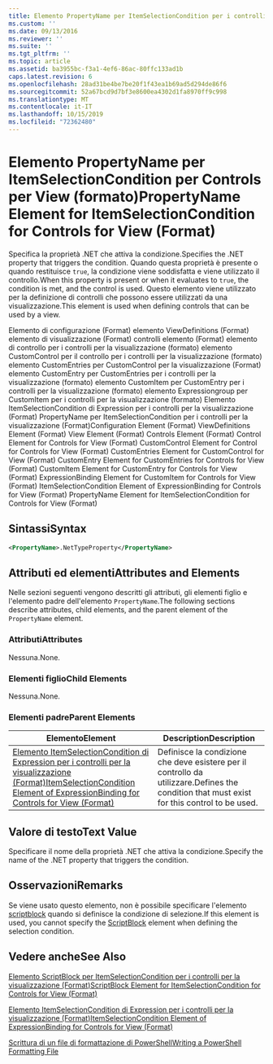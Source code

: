 ```yaml
---
title: Elemento PropertyName per ItemSelectionCondition per i controlli per la visualizzazione (Format) | Microsoft Docs
ms.custom: ''
ms.date: 09/13/2016
ms.reviewer: ''
ms.suite: ''
ms.tgt_pltfrm: ''
ms.topic: article
ms.assetid: ba3955bc-f3a1-4ef6-86ac-80ffc133ad1b
caps.latest.revision: 6
ms.openlocfilehash: 28ad31be4be7be20f1f43ea1b69ad5d294de86f6
ms.sourcegitcommit: 52a67bcd9d7bf3e8600ea4302d1fa8970ff9c998
ms.translationtype: MT
ms.contentlocale: it-IT
ms.lasthandoff: 10/15/2019
ms.locfileid: "72362480"
---
```

# <a name="propertyname-element-for-itemselectioncondition-for-controls-for-view-format"></a><span data-ttu-id="a6d3d-102">Elemento PropertyName per ItemSelectionCondition per Controls per View (formato)</span><span class="sxs-lookup"><span data-stu-id="a6d3d-102">PropertyName Element for ItemSelectionCondition for Controls for View (Format)</span></span>

<span data-ttu-id="a6d3d-103">Specifica la proprietà .NET che attiva la condizione.</span><span class="sxs-lookup"><span data-stu-id="a6d3d-103">Specifies the .NET property that triggers the condition.</span></span> <span data-ttu-id="a6d3d-104">Quando questa proprietà è presente o quando restituisce `true`, la condizione viene soddisfatta e viene utilizzato il controllo.</span><span class="sxs-lookup"><span data-stu-id="a6d3d-104">When this property is present or when it evaluates to `true`, the condition is met, and the control is used.</span></span> <span data-ttu-id="a6d3d-105">Questo elemento viene utilizzato per la definizione di controlli che possono essere utilizzati da una visualizzazione.</span><span class="sxs-lookup"><span data-stu-id="a6d3d-105">This element is used when defining controls that can be used by a view.</span></span>

<span data-ttu-id="a6d3d-106">Elemento di configurazione (Format) elemento ViewDefinitions (Format) elemento di visualizzazione (Format) controlli elemento (Format) elemento di controllo per i controlli per la visualizzazione (formato) elemento CustomControl per il controllo per i controlli per la visualizzazione (formato) elemento CustomEntries per CustomControl per la visualizzazione (Format) elemento CustomEntry per CustomEntries per i controlli per la visualizzazione (formato) elemento CustomItem per CustomEntry per i controlli per la visualizzazione (formato) elemento Expressiongroup per CustomItem per i controlli per la visualizzazione (formato) Elemento ItemSelectionCondition di Expression per i controlli per la visualizzazione (Format) PropertyName per ItemSelectionCondition per i controlli per la visualizzazione (Format)</span><span class="sxs-lookup"><span data-stu-id="a6d3d-106">Configuration Element (Format) ViewDefinitions Element (Format) View Element (Format) Controls Element (Format) Control Element for Controls for View (Format) CustomControl Element for Control for Controls for View (Format) CustomEntries Element for CustomControl for View (Format) CustomEntry Element for CustomEntries for Controls for View (Format) CustomItem Element for CustomEntry for Controls for View (Format) ExpressionBinding Element for CustomItem for Controls for View (Format) ItemSelectionCondition Element of ExpressionBinding for Controls for View (Format) PropertyName Element for ItemSelectionCondition for Controls for View (Format)</span></span>

## <a name="syntax"></a><span data-ttu-id="a6d3d-107">Sintassi</span><span class="sxs-lookup"><span data-stu-id="a6d3d-107">Syntax</span></span>

```xml
<PropertyName>.NetTypeProperty</PropertyName>
```

## <a name="attributes-and-elements"></a><span data-ttu-id="a6d3d-108">Attributi ed elementi</span><span class="sxs-lookup"><span data-stu-id="a6d3d-108">Attributes and Elements</span></span>

<span data-ttu-id="a6d3d-109">Nelle sezioni seguenti vengono descritti gli attributi, gli elementi figlio e l'elemento padre dell'elemento `PropertyName`.</span><span class="sxs-lookup"><span data-stu-id="a6d3d-109">The following sections describe attributes, child elements, and the parent element of the `PropertyName` element.</span></span>

### <a name="attributes"></a><span data-ttu-id="a6d3d-110">Attributi</span><span class="sxs-lookup"><span data-stu-id="a6d3d-110">Attributes</span></span>

<span data-ttu-id="a6d3d-111">Nessuna.</span><span class="sxs-lookup"><span data-stu-id="a6d3d-111">None.</span></span>

### <a name="child-elements"></a><span data-ttu-id="a6d3d-112">Elementi figlio</span><span class="sxs-lookup"><span data-stu-id="a6d3d-112">Child Elements</span></span>

<span data-ttu-id="a6d3d-113">Nessuna.</span><span class="sxs-lookup"><span data-stu-id="a6d3d-113">None.</span></span>

### <a name="parent-elements"></a><span data-ttu-id="a6d3d-114">Elementi padre</span><span class="sxs-lookup"><span data-stu-id="a6d3d-114">Parent Elements</span></span>

|<span data-ttu-id="a6d3d-115">Elemento</span><span class="sxs-lookup"><span data-stu-id="a6d3d-115">Element</span></span>|<span data-ttu-id="a6d3d-116">Description</span><span class="sxs-lookup"><span data-stu-id="a6d3d-116">Description</span></span>|
|-------------|-----------------|
|[<span data-ttu-id="a6d3d-117">Elemento ItemSelectionCondition di Expression per i controlli per la visualizzazione (Format)</span><span class="sxs-lookup"><span data-stu-id="a6d3d-117">ItemSelectionCondition Element of ExpressionBinding for Controls for View (Format)</span></span>](./itemselectioncondition-element-for-expressionbinding-for-controls-for-view-format.md)|<span data-ttu-id="a6d3d-118">Definisce la condizione che deve esistere per il controllo da utilizzare.</span><span class="sxs-lookup"><span data-stu-id="a6d3d-118">Defines the condition that must exist for this control to be used.</span></span>|

## <a name="text-value"></a><span data-ttu-id="a6d3d-119">Valore di testo</span><span class="sxs-lookup"><span data-stu-id="a6d3d-119">Text Value</span></span>

<span data-ttu-id="a6d3d-120">Specificare il nome della proprietà .NET che attiva la condizione.</span><span class="sxs-lookup"><span data-stu-id="a6d3d-120">Specify the name of the .NET property that triggers the condition.</span></span>

## <a name="remarks"></a><span data-ttu-id="a6d3d-121">Osservazioni</span><span class="sxs-lookup"><span data-stu-id="a6d3d-121">Remarks</span></span>

<span data-ttu-id="a6d3d-122">Se viene usato questo elemento, non è possibile specificare l'elemento [scriptblock](./scriptblock-element-for-itemselectioncondition-for-controls-for-view-format.md) quando si definisce la condizione di selezione.</span><span class="sxs-lookup"><span data-stu-id="a6d3d-122">If this element is used, you cannot specify the [ScriptBlock](./scriptblock-element-for-itemselectioncondition-for-controls-for-view-format.md) element when defining the selection condition.</span></span>

## <a name="see-also"></a><span data-ttu-id="a6d3d-123">Vedere anche</span><span class="sxs-lookup"><span data-stu-id="a6d3d-123">See Also</span></span>

[<span data-ttu-id="a6d3d-124">Elemento ScriptBlock per ItemSelectionCondition per i controlli per la visualizzazione (Format)</span><span class="sxs-lookup"><span data-stu-id="a6d3d-124">ScriptBlock Element for ItemSelectionCondition for Controls for View (Format)</span></span>](./scriptblock-element-for-itemselectioncondition-for-controls-for-view-format.md)

[<span data-ttu-id="a6d3d-125">Elemento ItemSelectionCondition di Expression per i controlli per la visualizzazione (Format)</span><span class="sxs-lookup"><span data-stu-id="a6d3d-125">ItemSelectionCondition Element of ExpressionBinding for Controls for View (Format)</span></span>](./itemselectioncondition-element-for-expressionbinding-for-controls-for-view-format.md)

[<span data-ttu-id="a6d3d-126">Scrittura di un file di formattazione di PowerShell</span><span class="sxs-lookup"><span data-stu-id="a6d3d-126">Writing a PowerShell Formatting File</span></span>](./writing-a-powershell-formatting-file.md)
